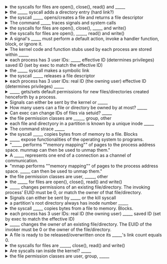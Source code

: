 <details>
	<summary>
		the syscalls for files are open(), close(), read() and _____
	</summary>
		write()
</details>

<details>
	<summary>
		the _____ syscall adds a directory entry (hard link?)
	</summary>
		link
</details>

<details>
	<summary>
		the syscall _____ opens/creates a file and returns a file descriptor
	</summary>
		open
</details>

<details>
	<summary>
		The command _____ traces signals and system calls
	</summary>
		strace
</details>

<details>
	<summary>
		the syscalls for files are open(), close(), _____ and write()
	</summary>
		read()
</details>

<details>
	<summary>
		the syscalls for files are open(), _____, read() and write()
	</summary>
		close()
</details>

<details>
	<summary>
		A signal's _____ must perform a default action, invoke a handler function, block, or ignore it.
	</summary>
		receiving process
</details>

<details>
	<summary>
		The kernel code and function stubs used by each process are stored within _____
	</summary>
		The address space pages of each process
</details>

<details>
	<summary>
		each process has 3 user IDs: _____ effective ID (determines privileges) saved ID (set by exec to match the effective ID)
	</summary>
		real ID (the owning user)
</details>

<details>
	<summary>
		the _____ syscall makes a symbolic link
	</summary>
		symlink
</details>

<details>
	<summary>
		the syscall _____ releases a file descriptor
	</summary>
		close
</details>

<details>
	<summary>
		each process has 3 user IDs: real ID (the owning user) effective ID (determines privileges) _____
	</summary>
		saved ID (set by exec to match the effective ID)
</details>

<details>
	<summary>
		_____ gets/sets default permissions for new files/directories created henceforth by a process.
	</summary>
		umask
</details>

<details>
	<summary>
		Signals can either be sent by the kernel or _____
	</summary>
		the kill syscall
</details>

<details>
	<summary>
		How many users can a file or directory be owned by at most? _____
	</summary>
		One
</details>

<details>
	<summary>
		Can exec can change IDs of files via setuid? _____
	</summary>
		Yes
</details>

<details>
	<summary>
		the file permission classes are _____, group, other
	</summary>
		user
</details>

<details>
	<summary>
		each file and directyory in a partition is known by a unique inode _____
	</summary>
		number
</details>

<details>
	<summary>
		The command strace _____
	</summary>
		traces signals and system calls
</details>

<details>
	<summary>
		the syscall _____ copies bytes from of memory to a file. Blocks
	</summary>
		write
</details>

<details>
	<summary>
		_____ expose functionalities of the operating system to programs.
	</summary>
		system calls
</details>

<details>
	<summary>
		"_____ performs ""memory mapping"" of pages to the process address space. munmap can then be used to unmap them."
	</summary>
		mmap
</details>

<details>
	<summary>
		A _____ represents one end of a connection as a channel of communication.
	</summary>
		socket
</details>

<details>
	<summary>
		"mmap performs ""memory mapping"" of pages to the process address space. _____ can then be used to unmap them."
	</summary>
		munmap
</details>

<details>
	<summary>
		the file permission classes are user, _____, other
	</summary>
		group
</details>

<details>
	<summary>
		the _____ for files are open(), close(), read() and write()
	</summary>
		syscalls
</details>

<details>
	<summary>
		_____ changes permissions of an existing file/directory. The invoking process' EUID must be 0, or match the owner of that file/directory.
	</summary>
		chmod
</details>

<details>
	<summary>
		Signals can either be sent by _____ or the kill syscall
	</summary>
		the kernel
</details>

<details>
	<summary>
		a partition's root directory always has inode number _____
	</summary>
		2
</details>

<details>
	<summary>
		the syscall _____ copies bytes from a file to memory. Blocks.
	</summary>
		read
</details>

<details>
	<summary>
		each process has 3 user IDs: real ID (the owning user) _____ saved ID (set by exec to match the effective ID)
	</summary>
		effective ID (determines privileges)
</details>

<details>
	<summary>
		_____ changes the owner of an existing file/directory. The EUID of the invoker must be 0 or the owner of the file/directory.
	</summary>
		chown
</details>

<details>
	<summary>
		A file is ready to be released/overwritten once its _____'s link count equals 0.
	</summary>
		inode
</details>

<details>
	<summary>
		the syscalls for files are _____, close(), read() and write()
	</summary>
		open()
</details>

<details>
	<summary>
		Are syscalls ran inside the kernel? _____
	</summary>
		No - they're only ever called from inside a process. Every process has its own copy of available syscall definitions inside its address space. This avoids making a CPU-expensive context switch to the kernel.
</details>

<details>
	<summary>
		the file permission classes are user, group, _____
	</summary>
		other
</details>

